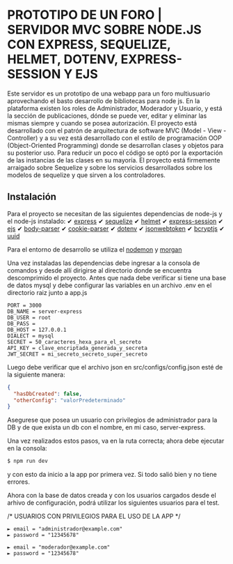  
# PROTOTIPO DE UN FORO | SERVIDOR MVC SOBRE NODE.JS CON EXPRESS, SEQUELIZE, HELMET, DOTENV, EXPRESS-SESSION Y EJS

Este servidor es un prototipo de una webapp para un foro multiusuario aprovechando el basto desarrollo de bibliotecas para node js.
En la plataforma existen los roles de Administrador, Moderador y Usuario, y está la sección de publicaciones, dónde 
se puede ver, editar y eliminar las mismas siempre y cuando se posea autorización.
El proyecto está desarrollado con el patrón de arquitectura de software MVC (Model - View - Controller) y a su vez está desarrollado 
con el estilo de programación OOP (Object-Oriented Programming) donde se desarrollan clases y objetos para su posterior uso.
Para reducir un poco el código se optó por la exportación de las instancias de las clases en su mayoría.
El proyecto está firmemente arraigado sobre Sequelize y sobre los servicios desarrollados sobre los modelos de sequelize y que sirven a los controladores.


## Instalación

Para el proyecto se necesitan de las siguientes dependencias de node-js y el node-js instalado: 
    ✔ [express](https://expressjs.com/es/starter/installing.html)
    ✔ [sequelize](https://sequelize.org)
    ✔ [helmet](https://helmetjs.github.io)
    ✔ [express-session](https://github.com/expressjs/session)
    ✔ [ejs](https://ejs.co)
    ✔ [body-parser](https://www.npmjs.com/package/body-parser)
    ✔ [cookie-parser](https://www.npmjs.com/package/cookie-parser)
    ✔ [dotenv](https://www.npmjs.com/package/dotenv)
    ✔ [jsonwebtoken](https://github.com/auth0/node-jsonwebtoken)
    ✔ [bcryptjs](https://www.npmjs.com/package/bcryptjs)
    ✔ [uuid](https://www.npmjs.com/package/uuid)

Para el entorno de desarrollo se utiliza el [nodemon](https://www.npmjs.com/package/nodemon) y [morgan](https://github.com/expressjs/morgan)
    
Una vez instaladas las dependencias debe ingresar a la consola de comandos y desde allí dirigirse al directorio donde se encuentra descomprimido el proyecto. 
Antes que nada debe verificar si tiene una base de datos mysql y debe configurar las variables en un archivo .env en el directorio raiz junto a app.js

```dotenv
PORT = 3000
DB_NAME = server-express
DB_USER = root
DB_PASS =
DB_HOST = 127.0.0.1
DIALECT = mysql
SECRET = 50_caracteres_hexa_para_el_secreto
API_KEY = clave_encriptada_generada_y_secreta
JWT_SECRET = mi_secreto_secreto_super_secreto
```

Luego debe verificar que el archivo json en src/configs/config.json esté de la siguiente manera:
```json
{
  "hasDbCreated": false,
  "otherConfig": "valorPredeterminado"
}
```
Asegurese que posea un usuario con privilegios de administrador para la DB y de que exista un db con el nombre, en mi caso,
server-express.

Una vez realizados estos pasos, va en la ruta correcta; ahora debe ejecutar en la consola:
```bash
$ npm run dev
```
y con esto da inicio a la app por primera vez. Si todo salió bien y no tiene errores. 

Ahora con la base de datos creada y con los usuarios cargados desde el arhivo de configuración, podrá utilizar los siguientes usuarios para el test.

/* USUARIOS CON PRIVILEGIOS PARA EL USO DE LA APP */

    ► email = "administrador@example.com"
    ► password = "12345678"

    ► email = "moderador@example.com"
    ► password = "12345678"
    
